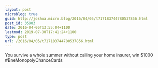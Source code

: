 ```yaml
---
layout: post
microblog: true
guid: http://joshua.micro.blog/2016/04/05/t717183744780537856.html
post_id: 35903
date: 2016-04-05T13:55:04+1100
lastmod: 2019-07-30T17:41:24+1100
type: post
url: /2016/04/05/t717183744780537856.html
---
```

You survive a whole summer without calling your home insurer, win $1000 #BneMonopolyChanceCards
